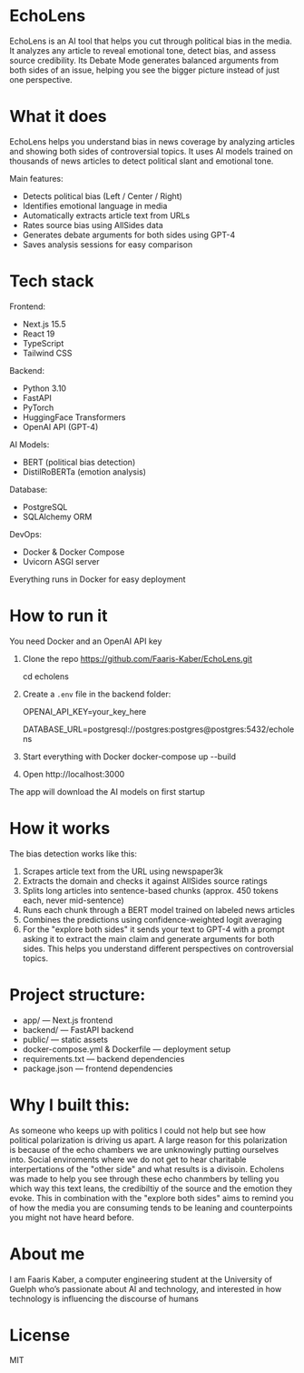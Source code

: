 # EchoLens

EchoLens is an AI tool that helps you cut through political bias in the media. It analyzes any article to reveal emotional tone, detect bias, and assess source credibility. Its Debate Mode generates balanced arguments from both sides of an issue, helping you see the bigger picture instead of just one perspective.

# What it does

EchoLens helps you understand bias in news coverage by analyzing articles and showing both sides of controversial topics. It uses AI models trained on thousands of news articles to detect political slant and emotional tone.

Main features:
- Detects political bias (Left / Center / Right)
- Identifies emotional language in media
- Automatically extracts article text from URLs
- Rates source bias using AllSides data
- Generates debate arguments for both sides using GPT-4
- Saves analysis sessions for easy comparison


# Tech stack

Frontend:
- Next.js 15.5
- React 19
- TypeScript
- Tailwind CSS

Backend:
- Python 3.10
- FastAPI
- PyTorch
- HuggingFace Transformers
- OpenAI API (GPT-4)

AI Models:
- BERT (political bias detection)
- DistilRoBERTa (emotion analysis)

Database:
- PostgreSQL
- SQLAlchemy ORM

DevOps:
- Docker & Docker Compose
- Uvicorn ASGI server

Everything runs in Docker for easy deployment


# How to run it

You need Docker and an OpenAI API key

1. Clone the repo
    https://github.com/Faaris-Kaber/EchoLens.git
   
    cd echolens
3. Create a `.env` file in the backend folder:

    OPENAI_API_KEY=your_key_here
   
    DATABASE_URL=postgresql://postgres:postgres@postgres:5432/echolens
   
5. Start everything with Docker
    docker-compose up --build

6. Open http://localhost:3000

The app will download the AI models on first startup


# How it works

The bias detection works like this:

1. Scrapes article text from the URL using newspaper3k
2. Extracts the domain and checks it against AllSides source ratings
3. Splits long articles into sentence-based chunks (approx. 450 tokens each, never mid-sentence)
4. Runs each chunk through a BERT model trained on labeled news articles
5. Combines the predictions using confidence-weighted logit averaging
6. For the "explore both sides" it sends your text to GPT-4 with a prompt asking it to extract the main claim and generate arguments for both sides. This helps you understand different perspectives on controversial topics.


# Project structure:

- app/ — Next.js frontend  
- backend/ — FastAPI backend  
- public/ — static assets  
- docker-compose.yml & Dockerfile — deployment setup  
- requirements.txt — backend dependencies  
- package.json — frontend dependencies

# Why I built this:
As someone who keeps up with politics I could not help but see how political polarization is driving us apart. A large reason for this polarization is because of the echo chambers we are unknowingly putting ourselves into. Social enviroments where we do not get to hear charitable interpertations of the "other side" and what results is a divisoin. Echolens was made to help you see through these echo chanmbers by telling you which way this text leans, the credibiltiy of the source and the emotion they evoke. This in combination with the "explore both sides" aims to remind you of how the media you are consuming tends to be leaning and counterpoints you might not have heard before. 

# About me
I am Faaris Kaber, a computer engineering student at the University of Guelph who’s passionate about AI and technology, and interested in how technology is influencing the discourse of humans

# License
MIT
